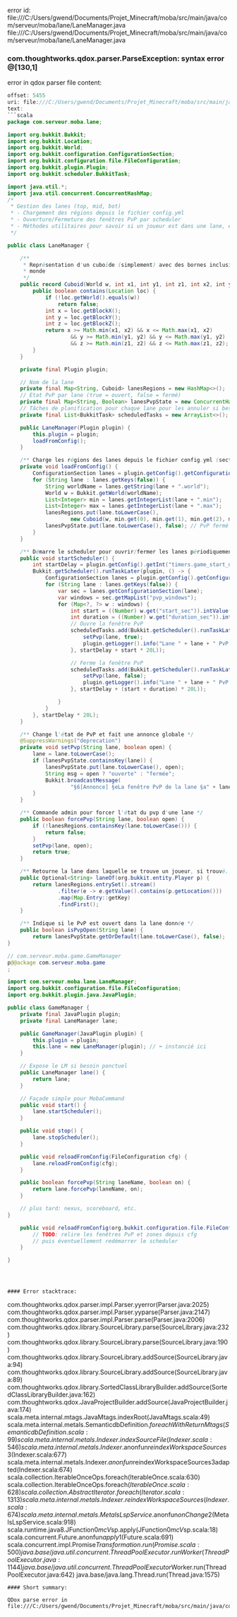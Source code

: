 error id: file:///C:/Users/gwend/Documents/Projet_Minecraft/moba/src/main/java/com/serveur/moba/lane/LaneManager.java
file:///C:/Users/gwend/Documents/Projet_Minecraft/moba/src/main/java/com/serveur/moba/lane/LaneManager.java
### com.thoughtworks.qdox.parser.ParseException: syntax error @[130,1]

error in qdox parser
file content:
```java
offset: 5455
uri: file:///C:/Users/gwend/Documents/Projet_Minecraft/moba/src/main/java/com/serveur/moba/lane/LaneManager.java
text:
```scala
package com.serveur.moba.lane;

import org.bukkit.Bukkit;
import org.bukkit.Location;
import org.bukkit.World;
import org.bukkit.configuration.ConfigurationSection;
import org.bukkit.configuration.file.FileConfiguration;
import org.bukkit.plugin.Plugin;
import org.bukkit.scheduler.BukkitTask;

import java.util.*;
import java.util.concurrent.ConcurrentHashMap;
/*
 * Gestion des lanes (top, mid, bot)
 * - Chargement des régions depuis le fichier config.yml
 * - Ouverture/Fermeture des fenêtres PvP par scheduler
 * - Méthodes utilitaires pour savoir si un joueur est dans une lane, etc...
 */

public class LaneManager {

    /**
     * Représentation d'un cuboïde (simplement) avec des bornes inclusives dans un
     * monde
     */
    public record Cuboid(World w, int x1, int y1, int z1, int x2, int y2, int z2) {
        public boolean contains(Location loc) {
            if (!loc.getWorld().equals(w))
                return false;
            int x = loc.getBlockX();
            int y = loc.getBlockY();
            int z = loc.getBlockZ();
            return x >= Math.min(x1, x2) && x <= Math.max(x1, x2)
                    && y >= Math.min(y1, y2) && y <= Math.max(y1, y2)
                    && z >= Math.min(z1, z2) && z <= Math.max(z1, z2);
        }
    }

    private final Plugin plugin;

    // Nom de la lane
    private final Map<String, Cuboid> lanesRegions = new HashMap<>();
    // Etat PvP par lane (true = ouvert, false = fermé)
    private final Map<String, Boolean> lanesPvpState = new ConcurrentHashMap<>();
    // Tâches de planification pour chaque lane pour les annuler si besoin
    private final List<BukkitTask> scheduledTasks = new ArrayList<>();

    public LaneManager(Plugin plugin) {
        this.plugin = plugin;
        loadFromConfig();
    }

    /** Charge les régions des lanes depuis le fichier config.yml (section lanes) */
    private void loadFromConfig() {
        ConfigurationSection lanes = plugin.getConfig().getConfigurationSection("lanes");
        for (String lane : lanes.getKeys(false)) {
            String worldName = lanes.getString(lane + ".world");
            World w = Bukkit.getWorld(worldName);
            List<Integer> min = lanes.getIntegerList(lane + ".min");
            List<Integer> max = lanes.getIntegerList(lane + ".max");
            lanesRegions.put(lane.toLowerCase(),
                    new Cuboid(w, min.get(0), min.get(1), min.get(2), max.get(0), max.get(1), max.get(2)));
            lanesPvpState.put(lane.toLowerCase(), false); // PvP fermé par défaut
        }
    }

    /** Démarre le scheduler pour ouvrir/fermer les lanes périodiquement */
    public void startScheduler() {
        int startDelay = plugin.getConfig().getInt("timers.game_start_delay_sec", 10);
        Bukkit.getScheduler().runTaskLater(plugin, () -> {
            ConfigurationSection lanes = plugin.getConfig().getConfigurationSection("lanes");
            for (String lane : lanes.getKeys(false)) {
                var sec = lanes.getConfigurationSection(lane);
                var windows = sec.getMapList("pvp_windows");
                for (Map<?, ?> w : windows) {
                    int start = ((Number) w.get("start_sec")).intValue();
                    int duration = ((Number) w.get("duration_sec")).intValue();
                    // Ouvre la fenêtre PvP
                    scheduledTasks.add(Bukkit.getScheduler().runTaskLater(plugin, () -> {
                        setPvp(lane, true);
                        plugin.getLogger().info("Lane " + lane + " PvP OPEN");
                    }, startDelay + start * 20L));

                    // Ferme la fenêtre PvP
                    scheduledTasks.add(Bukkit.getScheduler().runTaskLater(plugin, () -> {
                        setPvp(lane, false);
                        plugin.getLogger().info("Lane " + lane + " PvP CLOSE");
                    }, startDelay + (start + duration) * 20L));

                }
            }
        }, startDelay * 20L);
    }

    /** Change l'état de PvP et fait une annonce globale */
    @SuppressWarnings("deprecation")
    private void setPvp(String lane, boolean open) {
        lane = lane.toLowerCase();
        if (lanesPvpState.containsKey(lane)) {
            lanesPvpState.put(lane.toLowerCase(), open);
            String msg = open ? "ouverte" : "fermée";
            Bukkit.broadcastMessage(
                    "§6[Annonce] §eLa fenêtre PvP de la lane §a" + lane + " §eest maintenant §a" + msg + "§e !");
        }
    }

    /** Commande admin pour forcer l'état du pvp d'une lane */
    public boolean forcePvp(String lane, boolean open) {
        if (!lanesRegions.containsKey(lane.toLowerCase())) {
            return false;
        }
        setPvp(lane, open);
        return true;
    }

    /** Retourne la lane dans laquelle se trouve un joueur, si trouvé. */
    public Optional<String> laneOf(org.bukkit.entity.Player p) {
        return lanesRegions.entrySet().stream()
                .filter(e -> e.getValue().contains(p.getLocation()))
                .map(Map.Entry::getKey)
                .findFirst();
    }

    /** Indique si le PvP est ouvert dans la lane donnée */
    public boolean isPvpOpen(String lane) {
        return lanesPvpState.getOrDefault(lane.toLowerCase(), false);
}

// com.serveur.moba.game.GameManager
p@@ackage com.serveur.moba.game
;

import com.serveur.moba.lane.LaneManager;
import org.bukkit.configuration.file.FileConfiguration;
import org.bukkit.plugin.java.JavaPlugin;

public class GameManager {
    private final JavaPlugin plugin;
    private final LaneManager lane;

    public GameManager(JavaPlugin plugin) {
        this.plugin = plugin;
        this.lane = new LaneManager(plugin); // ⬅️ instancié ici
    }

    // Expose le LM si besoin ponctuel
    public LaneManager lane() {
        return lane;
    }

    // Façade simple pour MobaCommand
    public void start() {
        lane.startScheduler();
    }

    public void stop() {
        lane.stopScheduler();
    }

    public void reloadFromConfig(FileConfiguration cfg) {
        lane.reloadFromConfig(cfg);
    }

    public boolean forcePvp(String laneName, boolean on) {
        return lane.forcePvp(laneName, on);
    }

    // plus tard: nexus, scoreboard, etc.
}

    public void reloadFromConfig(org.bukkit.configuration.file.FileConfiguration cfg) {
        // TODO: relire les fenêtres PvP et zones depuis cfg
        // puis éventuellement redémarrer le scheduler
    }

}

```

```



#### Error stacktrace:

```
com.thoughtworks.qdox.parser.impl.Parser.yyerror(Parser.java:2025)
	com.thoughtworks.qdox.parser.impl.Parser.yyparse(Parser.java:2147)
	com.thoughtworks.qdox.parser.impl.Parser.parse(Parser.java:2006)
	com.thoughtworks.qdox.library.SourceLibrary.parse(SourceLibrary.java:232)
	com.thoughtworks.qdox.library.SourceLibrary.parse(SourceLibrary.java:190)
	com.thoughtworks.qdox.library.SourceLibrary.addSource(SourceLibrary.java:94)
	com.thoughtworks.qdox.library.SourceLibrary.addSource(SourceLibrary.java:89)
	com.thoughtworks.qdox.library.SortedClassLibraryBuilder.addSource(SortedClassLibraryBuilder.java:162)
	com.thoughtworks.qdox.JavaProjectBuilder.addSource(JavaProjectBuilder.java:174)
	scala.meta.internal.mtags.JavaMtags.indexRoot(JavaMtags.scala:49)
	scala.meta.internal.metals.SemanticdbDefinition$.foreachWithReturnMtags(SemanticdbDefinition.scala:99)
	scala.meta.internal.metals.Indexer.indexSourceFile(Indexer.scala:546)
	scala.meta.internal.metals.Indexer.$anonfun$reindexWorkspaceSources$3(Indexer.scala:677)
	scala.meta.internal.metals.Indexer.$anonfun$reindexWorkspaceSources$3$adapted(Indexer.scala:674)
	scala.collection.IterableOnceOps.foreach(IterableOnce.scala:630)
	scala.collection.IterableOnceOps.foreach$(IterableOnce.scala:628)
	scala.collection.AbstractIterator.foreach(Iterator.scala:1313)
	scala.meta.internal.metals.Indexer.reindexWorkspaceSources(Indexer.scala:674)
	scala.meta.internal.metals.MetalsLspService.$anonfun$onChange$2(MetalsLspService.scala:918)
	scala.runtime.java8.JFunction0$mcV$sp.apply(JFunction0$mcV$sp.scala:18)
	scala.concurrent.Future$.$anonfun$apply$1(Future.scala:691)
	scala.concurrent.impl.Promise$Transformation.run(Promise.scala:500)
	java.base/java.util.concurrent.ThreadPoolExecutor.runWorker(ThreadPoolExecutor.java:1144)
	java.base/java.util.concurrent.ThreadPoolExecutor$Worker.run(ThreadPoolExecutor.java:642)
	java.base/java.lang.Thread.run(Thread.java:1575)
```
#### Short summary: 

QDox parse error in file:///C:/Users/gwend/Documents/Projet_Minecraft/moba/src/main/java/com/serveur/moba/lane/LaneManager.java
